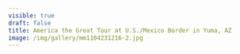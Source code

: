 ```yaml
---
visible: true
draft: false
title: America the Great Tour at U.S./Mexico Border in Yuma, AZ
image: /img/gallery/mm1104231216-2.jpg
---
```

